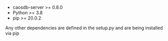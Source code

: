* caosdb-server >= 0.8.0
* Python >= 3.8
* pip >= 20.0.2

Any other dependencies are defined in the setup.py and are being installed via pip
